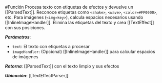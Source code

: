 #Función
Procesa texto con etiquetas de efectos y devuelve un [[ParsedText]]. Reconoce etiquetas como `<shake>`, `<wave>`, `<color=#FF0000>`, etc. Para imágenes (`<img=key>`), calcula espacios necesarios usando [[InlineImageHandler]]. Elimina las etiquetas del texto y crea [[TextEffect]] con sus posiciones.

**_Parámetros_**:

- `text`: El texto con etiquetas a procesar
- `imageHandler`: (Opcional) [[InlineImageHandler]] para calcular espacios de imágenes

**_Retorna_**: [[ParsedText]] con el texto limpio y sus efectos

**_Ubicación_**: [[TextEffectParser]]